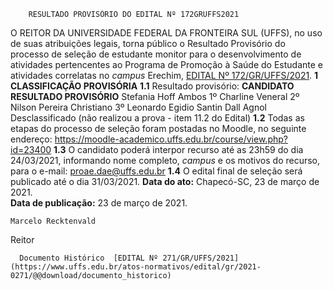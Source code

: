         RESULTADO PROVISÓRIO DO EDITAL Nº 172GRUFFS2021  

 O REITOR DA UNIVERSIDADE FEDERAL DA FRONTEIRA SUL (UFFS), no uso de suas atribuições legais, torna público o Resultado Provisório do processo de seleção de estudante monitor para o desenvolvimento de atividades pertencentes ao Programa de Promoção à Saúde do Estudante e atividades correlatas no *campus*  Erechim, [EDITAL Nº 172/GR/UFFS/2021](https://www.uffs.edu.br/atos-normativos/edital/gr/2021-0172).     **1 CLASSIFICAÇÃO PROVISÓRIA**   **1.1**  Resultado provisório:     **CANDIDATO**     **RESULTADO PROVISÓRIO**      Stefania Hoff Ambos   1º      Charline Veneral   2º      Nilson Pereira Christiano   3º      Leonardo Egidio Santin Dall Agnol   Desclassificado (não realizou a prova - item 11.2 do Edital)     **1.2**  Todas as etapas do processo de seleção foram postadas no Moodle, no seguinte endereço: https://moodle-academico.uffs.edu.br/course/view.php?id=23400  **1.3**  O candidato poderá interpor recurso até as 23h59 do dia 24/03/2021, informando nome completo, *campus*  e os motivos do recurso, para o e-mail: proae.dae@uffs.edu.br  **1.4**  O edital final de seleção será publicado até o dia 31/03/2021.        **Data do ato:** Chapecó-SC, 23 de março de 2021.   
 **Data de publicação:**  23 de março de 2021. 

    Marcelo Recktenvald   
 Reitor 

      Documento Histórico  [EDITAL Nº 271/GR/UFFS/2021](https://www.uffs.edu.br/atos-normativos/edital/gr/2021-0271/@@download/documento_historico)     
      